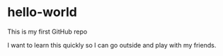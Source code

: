 # hello-world
This is my first GitHub repo

I want to learn this quickly so I can go outside and play with my friends.
